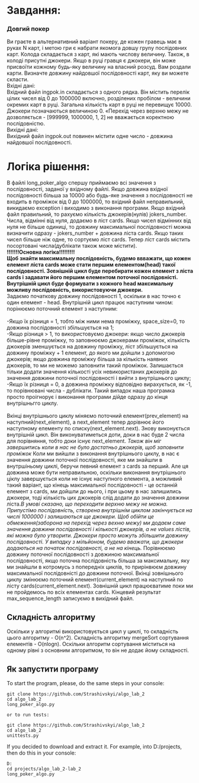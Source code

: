 # Завдання:
### Довгий покер 
Ви граєте в альтернативний варіант покеру, де кожен гравець має в руках N карт, і метою гри є набрати якомога довшу гpyny послідовних карт. Колода складається з карт, які мають числову величину. Також, в колоді присутні джокери. Якщо в руці гравця є джокери, він може присвоїти кожному будь-яку величину на власний розсуд. Вам роздали карти. Визначте довжину найдовшої послідовності карт, яку ви можете скласти. <br/>
Вхідні дані:<br/>
Вхідний файл ingpok.in складається з одного рядка. Він містить перелік цілих чисел від 0 до 1000000 включно, розділених пробілом - величини окремих карт в руці. Загальна кількість карт в руці не перевищує 10000. Джокери позначаються величиною 0. «Перехід через верхню межу не дозволяється - [999999, 1000000, 1, 2] не вважається коректною послідовністю. <br/>
Вихідні дані:<br/>
Вихідний файл ingpok.out повинен містити одне число - довжина найдовшої послідовності. <br/>
# Логіка рішення:
В файлі long_poker_algo спершу приймаємо всі значення з послідовності, заданої у вхідному файлі. Якщо довжина вхідної послідовності більша за 10000 або будь-яке значення з послідовності не входить в проміжок від 0 до 1000000, то вхідний файл неправильний, викидаємо exception i виходимо з виконання програми. Якщо вхідний файл правильний, то рахуємо кількість джокерів(нулів) jokers_number. Числа, відмінні від нуля, додаємо в ліст cards. Якщо чисел відмінних від нуля не більше одиниці, то довжину максимальної послідовності можна визначити одразу - jokers_number + довжина ліста cards. Якщо таких чисел більше ніж одне, то сортуємо ліст cards. Тепер ліст cards містить посортовані числа(дублікати також може містити). **<br/>!!!!!!!Основна логіка!!!!!!!!!<br/>Щоб знайти максимальну послідовність, будемо ввважати, що кожен елемент ліста cards може стати першим елементом(head) такої послідовності. Зовнішній цикл буде перебирати кожен елемент з ліста cards і задавати його першим елементом поточної послідовністі. Внутрішній цикл буде формувати з кожного head максимальну можливу послідовність, використовуючи джокери.**<br/> Задаємо початкову довжину послідовності 1, оскільки в нас точно є один елемент - head. Внутрішній цикл працює наступним чином: порінюємо поточний елемент з наступним:<br/><br/>
-Якщо їх різниця = 1, тобто між ними нема проміжку, space_size=0, то довжина послідовності збільшується на 1; <br/>
-Якщо різниця > 1, то використовуємо джокери: якщо число джокерів більше-рівне проміжку, то заповнюємо джокерами проміжок, кількість джокерів зменшується на довжину проміжку, ліст збільшується на довжину проміжку + 1 елемент, до якого ми дойшли з допомогою джокерів; якщо довжина проміжку більша за кількість наявних джокерів, то ми не можемо заповнити такий проміжок. Залишається тільки додати значення кількості усіх невикористаних джокерів до значення довжини поточної послідовності і вийти з внутрішнього циклу;<br/>
-Якщо їх різниця = 0, а довжина проміжку відповідно вирахується, як -1, то порівнювані числа - дублікати. Такий випадок наша програмка просто проігнорує і виконання програми дійде одразу до кінця внутрішньгго циклу.<br/>
<br/>
Вкінці внутрішнього циклу міняємо поточний елемент(prev_element) на наступний(next_element), а next_element тепер дорівнює його наступному елементу по списку(next_element.next). Знову виконується внутрішній цикл. Він виконуватиметься доти, доки в нас буде 2 числа для порівняння, тобто доки існує next_element. *Також він міг завершитись коли в нас не було достатньо джокерів, щоб заповнити проміжок*
Коли ми вийшли з виконання внутрішнього циклу, в нас є значення довжини поточної послідовності, яке ми знайшли в внутршіньому циклі, беручи певний елемент з cards за перший. Але ця довжина може бути неправильною, оскільки виконання внутрішнього ціклу завершується коли не існує наступного елемента, а можливий такий варіант, що кінець максимальної послідовності - це останній елемент з cards, ми дойшли до нього, і при цьому  в нас залишились джокери, тоді кількість цих джокерів слід додати до значення довжини ліста.*В умові сказано, що переходити верхню межу не можна. Припустімо послідовність, створена внутрішнім циклом закінчується на числі 1000000 і залишаються ще джокери. Щоб обійти це обмеження(заборона на перехід через вехню межу) ми додаєм саме значення довжини послідовності і кількості джокерів, а не values лістів, які можна було утворити. Джокери просто можуть збільшити довжину послідовності. У випадку з мільйоном, будемо вважати, що джокери додаються на початок послідовності, а не на кінець.*
Порівнюємо довжину поточної послідовності з довжиною максимальної послідовності, якщо поточна послідовність більша за максимальну, яку ми знайшли в котромусь з попередніх циклів, то прирінвюєм довжину максимальної послідовністі до довжини поточної. Вкінці зовнішнього циклу змінюємо поточний елемент(current_element) на наступний по лісту cards(current_element.next). Зовнішній цикл працюєватиме поки ми не пройдемось по всіх елементах cards. Кінцевий результат max_sequence_length записуємо в вихідний файл.
## Складність алгоритму
Оскільки у алгоритмі використовується цикл у циклі, то складність цього алгоритму - O(n^2). Складність алгоритму mergeSort сортування елементів - O(nlogn). Оскільки алгоритм сортування міститься на одному рівні з основним алгоритмом, то він не додає йому складності.
## Як запустити програму
To start the program, please, do the same steps in your console:

    git clone https://github.com/Strashivskyi/algo_lab_2
    cd algo_lab_2
    long_poker_algo.py
    
    or to run tests:
   
    git clone https://github.com/Strashivskyi/algo_lab_2
    cd algo_lab_2
    unittests.py

If you decided to download and extract it. For example, into D:/projects, then do this in your console:

    D:
    cd projects/algo_lab_2-lab_2
    long_poker_algo.py

